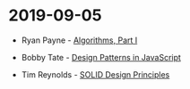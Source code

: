 # 2019-09-05

- Ryan Payne - [Algorithms, Part I](https://www.coursera.org/learn/algorithms-part1)

- Bobby Tate - [Design Patterns in JavaScript](https://www.udemy.com/course/design-patterns-javascript)

- Tim Reynolds - [SOLID Design Principles](https://www.udemy.com/course/design-patterns-javascript)

